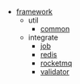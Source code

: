 - [framework](framework/readme.md)
     - util
         - [common](framework/util/common.md)
     - integrate
         - [job](framework/integrate/job.md)
         - [redis](framework/integrate/redis.md)
         - [rocketmq](framework/integrate/rocketmq.md)
         - [validator](framework/integrate/validator.md)